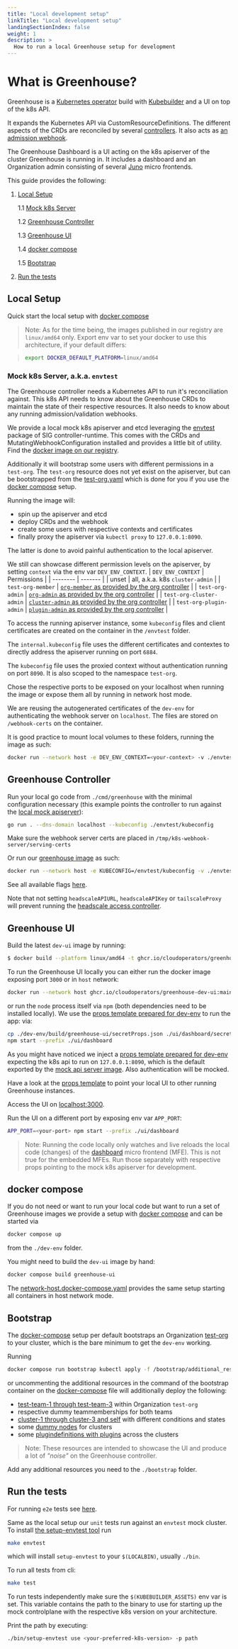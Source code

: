 ```yaml
---
title: "Local development setup"
linkTitle: "Local development setup"
landingSectionIndex: false
weight: 1
description: >
  How to run a local Greenhouse setup for development
---
```


# What is Greenhouse?

Greenhouse is a [Kubernetes operator](https://Kubernetes.io/docs/concepts/extend-Kubernetes/operator/) build with [Kubebuilder](https://book.kubebuilder.io/introduction) and a UI on top of the k8s API.

It expands the Kubernetes API via CustomResourceDefinitions. The different aspects of the CRDs are reconciled by several [controllers](https://book.kubebuilder.io/cronjob-tutorial/controller-overview.html). It also acts as [an admission webhook](https://book.kubebuilder.io/reference/admission-webhook.html).

The Greenhouse Dashboard is a UI acting on the k8s apiserver of the cluster Greenhouse is running in. It includes a dashboard and an Organization admin consisting of several [Juno](https://github.com/cloudoperators/juno) micro frontends.

This guide provides the following:

1. [Local Setup](#local-setup)

   1.1 [Mock k8s Server](#mock-k8s-server-aka-dev-env)

   1.2 [Greenhouse Controller](#greenhouse-controller)

   1.3 [Greenhouse UI](#greenhouse-ui)

   1.4 [docker compose](#docker-compose)

   1.5 [Bootstrap](#bootstrap)

2. [Run the tests](#run-the-tests)

## Local Setup

Quick start the local setup with [docker compose](#docker-compose)

> Note: As for the time being, the images published in our registry are `linux/amd64` only. Export env var to set your docker to use this architecture, if your default differs:

> ```bash
> export DOCKER_DEFAULT_PLATFORM=linux/amd64
> ```

### Mock k8s Server, a.k.a. `envtest`

The Greenhouse controller needs a Kubernetes API to run it's reconciliation against. This k8s API needs to know about the Greenhouse CRDs to maintain the state of their respective resources. It also needs to know about any running admission/validation webhooks.

We provide a local mock k8s apiserver and etcd leveraging the [envtest](https://pkg.go.dev/sigs.k8s.io/controller-runtime/pkg/envtest) package of SIG controller-runtime. This comes with the CRDs and MutatingWebhookConfiguration installed and provides a little bit of utility. Find the [docker image on our registry](https://github.com/cloudoperators/greenhouse/pkgs/container/greenhouse-dev-env).

Additionally it will bootstrap some users with different permissions in a `test-org`. The `test-org` resource does not yet exist on the apiserver, but can be bootstrapped from the [test-org.yaml](./../../dev-env/bootstrap/test-org.yaml) which is done for you if you use the [docker compose](#docker-compose) setup.

Running the image will:

- spin up the apiserver and etcd
- deploy CRDs and the webhook
- create some users with respective contexts and certificates
- finally proxy the apiserver via `kubectl proxy` to `127.0.0.1:8090`.

The latter is done to avoid painful authentication to the local apiserver.

We still can showcase different permission levels on the apiserver, by setting `context` via the env var `DEV_ENV_CONTEXT`.
| `DEV_ENV_CONTEXT` | Permissions |
| -------- | ------- |
| unset | all, a.k.a. k8s `cluster-admin` |
| `test-org-member` | [`org-member` as provided by the org controller](https://github.com/cloudoperators/greenhouse/blob/main/pkg/rbac/role.go#L102) |
| `test-org-admin` | [`org-admin` as provided by the org controller](https://github.com/cloudoperators/greenhouse/blob/main/pkg/rbac/role.go#L16) |
| `test-org-cluster-admin` | [`cluster-admin` as provided by the org controller](https://github.com/cloudoperators/greenhouse/blob/main/pkg/rbac/role.go#L56) |
| `test-org-plugin-admin` | [`plugin-admin` as provided by the org controller](https://github.com/cloudoperators/greenhouse/blob/main/pkg/rbac/role.go#L82) |

To access the running apiserver instance, some `kubeconfig` files and client certificates are created on the container in the `/envtest` folder.

The `internal.kubeconfig` file uses the different certificates and contextes to directly address the apiserver running on port `6884`.

The `kubeconfig` file uses the proxied context without authentication running on port `8090`. It is also scoped to the namespace `test-org`.

Chose the respective ports to be exposed on your localhost when running the image or expose them all by running in network host mode.

We are reusing the autogenerated certificates of the `dev-env` for authenticating the webhook server on `localhost`. The files are stored on `/webhook-certs` on the container.

It is good practice to mount local volumes to these folders, running the image as such:

```bash
docker run --network host -e DEV_ENV_CONTEXT=<your-context> -v ./envtest:/envtest -v /tmp/k8s-webhook-server/serving-certs:/webhook-certs  ghcr.io/cloudoperators/greenhouse-dev-env:main
```

## Greenhouse Controller

Run your local go code from `./cmd/greenhouse` with the minimal configuration necessary (this example points the controller to run against the [local mock apiserver](#mock-k8s-server-aka-envtest)):

```bash
go run . --dns-domain localhost --kubeconfig ./envtest/kubeconfig
```

Make sure the webhook server certs are placed in `/tmp/k8s-webhook-server/serving-certs`

Or run our [greenhouse image](https://github.com/cloudoperators/greenhouse/pkgs/container/greenhouse) as such:

```bash
docker run --network host -e KUBECONFIG=/envtest/kubeconfig -v ./envtest:/envtest -v /tmp/k8s-webhook-server/serving-certs:/tmp/k8s-webhook-server/serving-certs ghcr.io/cloudoperators/greenhouse:main --dns-domain localhost
```

See all available flags [here](https://github.com/cloudoperators/greenhouse/blob/main/cmd/greenhouse/main.go#L59-L87).

Note that not setting `headscaleAPIURL`, `headscaleAPIKey` or `tailscaleProxy` will prevent running the [headscale access controller](https://github.com/cloudoperators/greenhouse/blob/main/pkg/controllers/cluster/headscale_access_controller.go).

## Greenhouse UI

Build the latest `dev-ui` image by running:

```bash
$ docker build --platform linux/amd64 -t ghcr.io/cloudoperators/greenhouse-dev-ui:main -f Dockerfile.dev-ui  .
```

To run the Greenhouse UI locally you can either run the docker image exposing port `3000` or in `host` network:

```bash
docker run --network host ghcr.io/cloudoperators/greenhouse-dev-ui:main
```

or run the `node` process itself via `npm` (both dependencies need to be installed locally). We use the [props template prepared for dev-env](https://github.com/cloudoperators/greenhouse/tree/main/dev-env/build/greenhouse-ui/secretProps.json) to run the app:
via:

```bash
cp ./dev-env/build/greenhouse-ui/secretProps.json ./ui/dashboard/secretProps.json
npm start --prefix ./ui/dashboard
```

As you might have noticed we inject a [props template prepared for dev-env](https://github.com/cloudoperators/greenhouse/tree/main/dev-env/build/greenhouse-ui/secretProps.json) expecting the k8s api to run on `127.0.0.1:8090`, which is the default exported by the [mock api server image](#mock-k8s-server-aka-dev-env). Also authentication will be mocked.

Have a look at the [props template](https://github.com/cloudoperators/greenhouse/blob/main/ui/dashboard/secretProps.template.json) to point your local UI to other running Greenhouse instances.

Access the UI on [localhost:3000](http://localhost:3000/).

Run the UI on a different port by exposing env var `APP_PORT`:

```bash
APP_PORT=<your-port> npm start --prefix ./ui/dashboard
```

> Note: Running the code locally only watches and live reloads the local code (changes) of the [dashboard](https://github.com/cloudoperators/greenhouse/tree/main/ui/dashboard) micro frontend (MFE). This is not true for the embedded MFEs. Run those separately with respective props pointing to the mock k8s apiserver for development.

## docker compose

If you do not need or want to run your local code but want to run a set of Greenhouse images we provide a setup with [docker compose](https://github.com/cloudoperators/greenhouse/blob/main/dev-env/docker-compose.yaml) and can be started via

```bash
docker compose up
```

from the `./dev-env` folder.

You might need to build the `dev-ui` image by hand:

```bash
docker compose build greenhouse-ui
```

The [network-host.docker-compose.yaml](https://github.com/cloudoperators/greenhouse/blob/main/dev-env/network-host.docker-compose.yaml) provides the same setup starting all containers in host network mode.

## Bootstrap

The [docker-compose](#docker-compose) setup per default bootstraps an Organization [test-org](https://github.com/cloudoperators/greenhouse/tree/main/dev-env/bootstrap/test-org.yaml) to your cluster, which is the bare minimum to get the `dev-env` working.

Running

```bash
docker compose run bootstrap kubectl apply -f /bootstrap/additional_resources
```

or uncommenting the additional resources in the command of the bootstrap container on the [docker-compose](https://github.com/cloudoperators/greenhouse/blob/main/dev-env/docker-compose.yaml#L50) file will additionally deploy the following:

- [test-team-1 through test-team-3](https://github.com/cloudoperators/greenhouse/tree/main/dev-env/bootstrap/teams.yaml) within Organization `test-org`
- respective dummy teammemberships for both teams
- [cluster-1 through cluster-3 and self](https://github.com/cloudoperators/greenhouse/tree/main/dev-env/bootstrap/clusters.yaml) with different conditions and states
- some [dummy nodes](https://github.com/cloudoperators/greenhouse/tree/main/dev-env/bootstrap/nodes.yaml) for clusters
- some [plugindefinitions with plugins](https://github.com/cloudoperators/greenhouse/tree/main/dev-env/bootstrap/plugins.yamls) across the clusters

> Note: These resources are intended to showcase the UI and produce a lot of _"noise"_ on the Greenhouse controller.

Add any additional resources you need to the `./bootstrap` folder.

## Run the tests

For running `e2e` tests see [here](https://github.com/cloudoperators/greenhouse/blob/main/test/e2e/README.md).

Same as the local setup our `unit` tests run against an `envtest` mock cluster. To install [the setup-envtest tool](https://pkg.go.dev/sigs.k8s.io/controller-runtime/tools/setup-envtest) run

```bash
make envtest
```

which will install `setup-envtest` to your `$(LOCALBIN)`, usually `./bin`.

To run all tests from cli:

```bash
make test
```

To run tests independently make sure the `$(KUBEBUILDER_ASSETS)` env var is set. This variable contains the path to the binary to use for starting up the mock controlplane with the respective k8s version on your architecture.

Print the path by executing:

```bash
./bin/setup-envtest use <your-preferred-k8s-version> -p path
```
